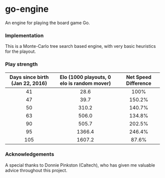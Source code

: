 # go-engine
An engine for playing the board game Go.

### Implementation
This is a Monte-Carlo tree search based engine, with very basic heuristics for the playout.

### Play strength
| Days since birth (Jan 22, 2016) | Elo (1000 playouts, 0 elo is random mover) | Net Speed Difference |
|:-------------------------------:|:------------------------------------------:|:--------------------:|
|                41               |                    28.6                    |         100%         |
|                47               |                    39.7                    |        150.2%        |
|                50               |                    310.2                   |        140.7%        |
|                63               |                    506.0                   |        134.8%        |
|                90               |                    505.7                   |        202.5%        |
|                95               |                   1366.4                   |        246.4%        |
|               105               |                   1607.2                   |         87.6%        |

### Acknowledgements
A special thanks to Donnie Pinkston (Caltech), who has given me valuable advice throughout this project.